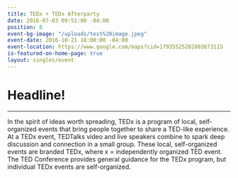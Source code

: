 ```yaml
---
title: TEDx + TEDx Afterparty
date: 2016-07-03 09:51:00 -04:00
position: 8
event-bg-image: "/uploads/test%20image.jpeg"
event-date: 2016-10-21 18:00:00 -04:00
event-location: https://www.google.com/maps?cid=17935525282803673115
is-featured-on-home-page: true
layout: singles/event
---
```


# Headline!

---

In the spirit of ideas worth spreading, TEDx is a program of local, self-organized events that bring people together to share a TED-like experience. At a TEDx event, TEDTalks video and live speakers combine to spark deep discussion and connection in a small group. These local, self-organized events are branded TEDx, where x = independently organized TED event. The TED Conference provides general guidance for the TEDx program, but individual TEDx events are self-organized.